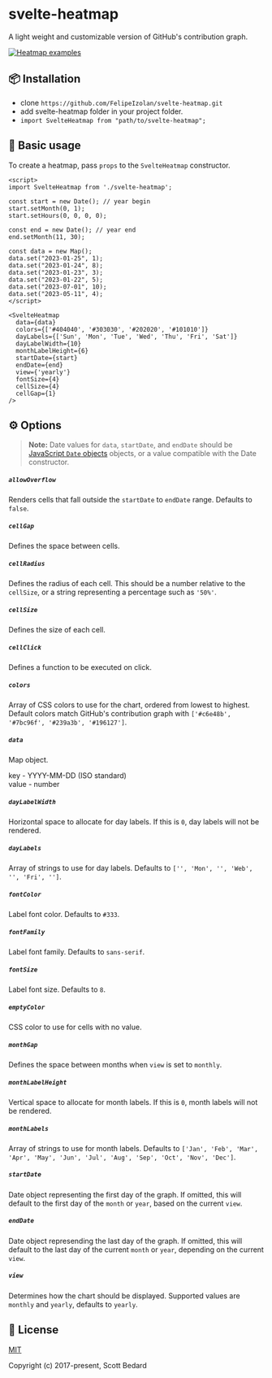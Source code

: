 # svelte-heatmap

A light weight and customizable version of GitHub's contribution graph.

[![Heatmap examples](https://user-images.githubusercontent.com/7980426/78958159-27d55280-7a9c-11ea-9b08-8b5d7df31d7a.png)](https://svelte-heatmap.netlify.app/)

## 📦 Installation

- clone `https://github.com/FelipeIzolan/svelte-heatmap.git`
- add svelte-heatmap folder in your project folder.
- `import SvelteHeatmap from "path/to/svelte-heatmap";`


## 🚀 Basic usage

To create a heatmap, pass `props` to the `SvelteHeatmap` constructor.

```svelte
<script>
import SvelteHeatmap from './svelte-heatmap';

const start = new Date(); // year begin
start.setMonth(0, 1);
start.setHours(0, 0, 0, 0);

const end = new Date(); // year end
end.setMonth(11, 30);

const data = new Map();
data.set("2023-01-25", 1);
data.set("2023-01-24", 8);
data.set("2023-01-23", 3);
data.set("2023-01-22", 5);
data.set("2023-07-01", 10);
data.set("2023-05-11", 4);
</script>

<SvelteHeatmap
  data={data}
  colors={['#404040', '#303030', '#202020', '#101010']}
  dayLabels={['Sun', 'Mon', 'Tue', 'Wed', 'Thu', 'Fri', 'Sat']}
  dayLabelWidth={10}
  monthLabelHeight={6}
  startDate={start}
  endDate={end}
  view={'yearly'}
  fontSize={4}
  cellSize={4}
  cellGap={1}
/>
```

## ⚙️ Options

> **Note:** Date values for `data`, `startDate`, and `endDate` should be [JavaScript `Date` objects](https://developer.mozilla.org/en-US/docs/Web/JavaScript/Reference/Global_Objects/Date) objects, or a value compatible with the Date constructor.

##### `allowOverflow`

Renders cells that fall outside the `startDate` to `endDate` range. Defaults to `false`.

##### `cellGap`

Defines the space between cells.

##### `cellRadius`

Defines the radius of each cell. This should be a number relative to the `cellSize`, or a string representing a percentage such as `'50%'`.

##### `cellSize`

Defines the size of each cell.

##### `cellClick`

Defines a function to be executed on click.

##### `colors`

Array of CSS colors to use for the chart, ordered from lowest to highest. Default colors match GitHub's contribution graph with `['#c6e48b', '#7bc96f', '#239a3b', '#196127']`.

##### `data`

Map object.

key - YYYY-MM-DD (ISO standard)\
value - number

##### `dayLabelWidth`

Horizontal space to allocate for day labels. If this is `0`, day labels will not be rendered.

##### `dayLabels`

Array of strings to use for day labels. Defaults to `['', 'Mon', '', 'Web', '', 'Fri', '']`.

##### `fontColor`

Label font color. Defaults to `#333`.

##### `fontFamily`

Label font family. Defaults to `sans-serif`.

##### `fontSize`

Label font size. Defaults to `8`.

##### `emptyColor`

CSS color to use for cells with no value.

##### `monthGap`

Defines the space between months when `view` is set to `monthly`.

##### `monthLabelHeight`

Vertical space to allocate for month labels. If this is `0`, month labels will not be rendered.

##### `monthLabels`

Array of strings to use for month labels. Defaults to `['Jan', 'Feb', 'Mar', 'Apr', 'May', 'Jun', 'Jul', 'Aug', 'Sep', 'Oct', 'Nov', 'Dec']`.

##### `startDate`

Date object representing the first day of the graph. If omitted, this will default to the first day of the `month` or `year`, based on the current `view`.

##### `endDate`

Date object represending the last day of the graph. If omitted, this will default to the last day of the current `month` or `year`, depending on the current `view`.

##### `view`

Determines how the chart should be displayed. Supported values are `monthly` and `yearly`, defaults to `yearly`.

## 📄 License

[MIT](https://github.com/scottbedard/svelte-heatmap/blob/master/LICENSE)

Copyright (c) 2017-present, Scott Bedard
